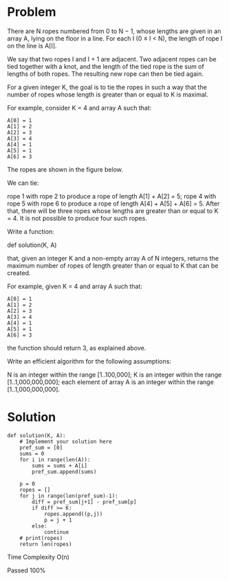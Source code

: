# Problem
There are N ropes numbered from 0 to N − 1, whose lengths are given in an array A, lying on the floor in a line. For each I (0 ≤ I < N), the length of rope I on the line is A[I].

We say that two ropes I and I + 1 are adjacent. Two adjacent ropes can be tied together with a knot, and the length of the tied rope is the sum of lengths of both ropes. The resulting new rope can then be tied again.

For a given integer K, the goal is to tie the ropes in such a way that the number of ropes whose length is greater than or equal to K is maximal.

For example, consider K = 4 and array A such that:

    A[0] = 1
    A[1] = 2
    A[2] = 3
    A[3] = 4
    A[4] = 1
    A[5] = 1
    A[6] = 3
The ropes are shown in the figure below.



We can tie:

rope 1 with rope 2 to produce a rope of length A[1] + A[2] = 5;
rope 4 with rope 5 with rope 6 to produce a rope of length A[4] + A[5] + A[6] = 5.
After that, there will be three ropes whose lengths are greater than or equal to K = 4. It is not possible to produce four such ropes.

Write a function:

def solution(K, A)

that, given an integer K and a non-empty array A of N integers, returns the maximum number of ropes of length greater than or equal to K that can be created.

For example, given K = 4 and array A such that:

    A[0] = 1
    A[1] = 2
    A[2] = 3
    A[3] = 4
    A[4] = 1
    A[5] = 1
    A[6] = 3
the function should return 3, as explained above.

Write an efficient algorithm for the following assumptions:

N is an integer within the range [1..100,000];
K is an integer within the range [1..1,000,000,000];
each element of array A is an integer within the range [1..1,000,000,000].
# Solution
```
def solution(K, A):
    # Implement your solution here
    pref_sum = [0]
    sums = 0
    for i in range(len(A)):
        sums = sums + A[i]
        pref_sum.append(sums)
    
    p = 0
    ropes = []
    for j in range(len(pref_sum)-1):
        diff = pref_sum[j+1] - pref_sum[p]
        if diff >= K:
            ropes.append((p,j))
            p = j + 1
        else:
            continue
    # print(ropes)        
    return len(ropes)
```
Time Complexity O(n)

Passed 100%

